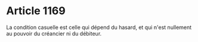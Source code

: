# Article 1169

La condition casuelle est celle qui dépend du hasard, et qui n'est nullement au pouvoir du créancier ni du débiteur.